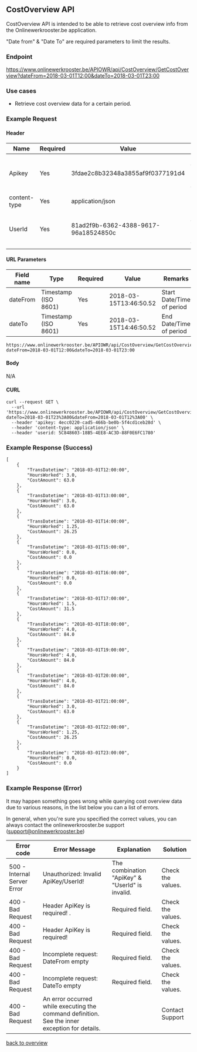 ## CostOverview API

CostOverview API is intended to be able to retrieve cost overview info from the Onlinewerkrooster.be application. 

"Date from" & "Date To" are required parameters to limit the results.

### Endpoint

https://www.onlinewerkrooster.be/APIOWR/api/CostOverview/GetCostOverview?dateFrom=2018-03-01T12:00&dateTo=2018-03-01T23:00

### Use cases

- Retrieve cost overview data for a certain period.

### Example Request

#### Header

| Name         | Required | Value                                | Remarks                                                      |
| ------------ | -------- | ------------------------------------ | ------------------------------------------------------------ |
| Apikey       | Yes      | 3fdae2c8b32348a3855af9f0377191d4     | Unique ID to identify the source to query data. (provided by onlinewerkrooster.be team) |
| content-type | Yes      | application/json                     | JSON data                                                    |
| UserId       | Yes      | 81ad2f9b-6362-4388-9617-96a18524850c | Unique ID to identify the requester. (provided by the onlinewerkrooster.be team) |

#### URL Parameters

| Field name | Type                 | Required | Value                  | Remarks                   |
| ---------- | -------------------- | -------- | ---------------------- | ------------------------- |
| dateFrom   | Timestamp (ISO 8601) | Yes      | 2018-03-15T13:46:50.52 | Start Date/Time of period |
| dateTo     | Timestamp (ISO 8601) | Yes      | 2018-03-15T14:46:50.52 | End Date/Time of period   |

```
https://www.onlinewerkrooster.be/APIOWR/api/CostOverview/GetCostOverview?dateFrom=2018-03-01T12:00&dateTo=2018-03-01T23:00
```

#### Body

N/A

#### CURL
```
curl --request GET \
  --url 'https://www.onlinewerkrooster.be/APIOWR/api/CostOverview/GetCostOverview?dateTo=2018-03-01T23%3A00&dateFrom=2018-03-01T12%3A00' \
  --header 'apikey: 4ecc0220-cad5-466b-be0b-5f4cd1ceb28d' \
  --header 'content-type: application/json' \
  --header 'userid: 5C848603-18B5-4EE8-AC3D-88F0E6FC1780'
```

### Example Response (Success)

```
[
	{
		"TransDatetime": "2018-03-01T12:00:00",
		"HoursWorked": 3.0,
		"CostAmount": 63.0
	},
	{
		"TransDatetime": "2018-03-01T13:00:00",
		"HoursWorked": 3.0,
		"CostAmount": 63.0
	},
	{
		"TransDatetime": "2018-03-01T14:00:00",
		"HoursWorked": 1.25,
		"CostAmount": 26.25
	},
	{
		"TransDatetime": "2018-03-01T15:00:00",
		"HoursWorked": 0.0,
		"CostAmount": 0.0
	},
	{
		"TransDatetime": "2018-03-01T16:00:00",
		"HoursWorked": 0.0,
		"CostAmount": 0.0
	},
	{
		"TransDatetime": "2018-03-01T17:00:00",
		"HoursWorked": 1.5,
		"CostAmount": 31.5
	},
	{
		"TransDatetime": "2018-03-01T18:00:00",
		"HoursWorked": 4.0,
		"CostAmount": 84.0
	},
	{
		"TransDatetime": "2018-03-01T19:00:00",
		"HoursWorked": 4.0,
		"CostAmount": 84.0
	},
	{
		"TransDatetime": "2018-03-01T20:00:00",
		"HoursWorked": 4.0,
		"CostAmount": 84.0
	},
	{
		"TransDatetime": "2018-03-01T21:00:00",
		"HoursWorked": 3.0,
		"CostAmount": 63.0
	},
	{
		"TransDatetime": "2018-03-01T22:00:00",
		"HoursWorked": 1.25,
		"CostAmount": 26.25
	},
	{
		"TransDatetime": "2018-03-01T23:00:00",
		"HoursWorked": 0.0,
		"CostAmount": 0.0
	}
]
```



### Example Response (Error)

It may happen something goes wrong while querying cost overview data due to various reasons, in the list below you can a list of errors.

In general, when you're sure you specified the correct values, you can always contact the onlinewerkrooster.be support (support@onlinewerkrooster.be)

| Error code                  | Error Message                                                | Explanation                                     | Solution          |
| --------------------------- | ------------------------------------------------------------ | ----------------------------------------------- | ----------------- |
| 500 - Internal Server Error | Unauthorized: Invalid ApiKey/UserId!                         | The combination "ApiKey" & "UserId" is invalid. | Check the values. |
| 400 - Bad Request           | Header ApiKey is required!          .                        | Required field.                                 | Check the values. |
| 400 - Bad Request           | Header ApiKey is required!                                   | Required field.                                 | Check the values. |
| 400 - Bad Request           | Incomplete request: DateFrom empty                           | Required field.                                 | Check the values. |
| 400 - Bad Request           | Incomplete request: DateTo empty                             | Required field.                                 | Check the values. |
| 400 - Bad Request           | An error occurred while executing the command definition. See the inner exception for details. |                                                 | Contact Support   |

[back to overview](OnlineWerkroosterAPI.md)